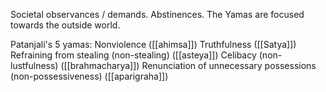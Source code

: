 Societal observances / demands. Abstinences.
The Yamas are focused towards the outside world.

Patanjali's 5 yamas:
	Nonviolence ([[ahimsa]])
	Truthfulness ([[Satya]])
	Refraining from stealing (non-stealing) ([[asteya]])
	Celibacy (non-lustfulness) ([[brahmacharya]])
	Renunciation of unnecessary possessions (non-possessiveness) ([[aparigraha]])
